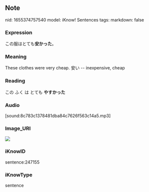 ## Note
nid: 1655374757540
model: iKnow! Sentences
tags: 
markdown: false

### Expression
この服はとても<b>安かった</b>。

### Meaning
These clothes were very cheap.
安い -- inexpensive, cheap

### Reading
この ふく は とても <b>やすかった</b>

### Audio
[sound:8c783c1378481dba84c7626f563c14a5.mp3]

### Image_URI
<img src="7e167ce1950a717825c4a250108bb80d.jpg">

### iKnowID
sentence:247155

### iKnowType
sentence
